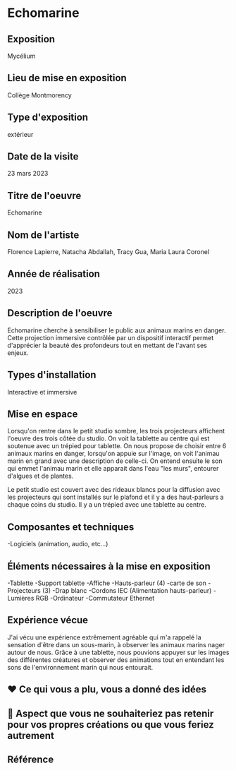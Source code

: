 # Echomarine

## Exposition

Mycélium

## Lieu de mise en exposition

Collège Montmorency

## Type d'exposition

extérieur

## Date de la visite

23 mars 2023

## Titre de l'oeuvre

Echomarine

## Nom de l'artiste

Florence Lapierre, Natacha Abdallah, Tracy Gua, Maria Laura Coronel

## Année de réalisation

2023

## Description de l'oeuvre

Echomarine cherche à sensibiliser le public aux animaux marins en danger. Cette projection immersive contrôlée par un dispositif interactif permet d'apprécier la beauté des profondeurs tout en mettant de l'avant ses enjeux.

## Types d'installation

Interactive et immersive

## Mise en espace

Lorsqu'on rentre dans le petit studio sombre, les trois projecteurs affichent l'oeuvre des trois côtée du studio. On voit la tablette au centre qui est soutenue avec un trépied pour tablette. On nous propose de choisir entre 6 animaux marins en danger, lorsqu'on appuie sur l'image, on voit l'animau marin en grand avec une description de celle-ci. On entend ensuite le son qui emmet l'animau marin et elle apparait dans l'eau "les murs", entourer d'algues et de plantes.

Le petit studio est couvert avec des rideaux blancs pour la diffusion avec les projecteurs qui sont installés sur le plafond et il y a des haut-parleurs a chaque coins du studio. Il y a un trépied avec une tablette au centre. 

## Composantes et techniques

-Logiciels (animation, audio, etc...)

## Éléments nécessaires à la mise en exposition

-Tablette
-Support tablette
-Affiche
-Hauts-parleur (4)
-carte de son
-Projecteurs (3)
-Drap blanc
-Cordons IEC (Alimentation hauts-parleur)
-Lumières RGB
-Ordinateur
-Commutateur Ethernet

## Expérience vécue

J'ai vécu une expérience extrêmement agréable qui m'a rappelé la sensation d'être dans un sous-marin, à observer les animaux marins nager autour de nous. Grâce à une tablette, nous pouvions appuyer sur les images des différentes créatures et observer des animations tout en entendant les sons de l'environnement marin qui nous entourait.

## ❤️ Ce qui vous a plu, vous a donné des idées



## 🤔 Aspect que vous ne souhaiteriez pas retenir pour vos propres créations ou que vous feriez autrement



## Référence

